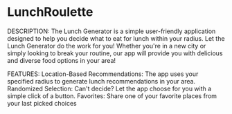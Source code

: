 # LunchRoulette

DESCRIPTION:
The Lunch Generator is a simple user-friendly application designed to help you decide what to eat for lunch within your radius. Let the Lunch Generator do the work for you! Whether you're in a new city or simply looking to break your routine, our app will provide you with delicious and diverse food options in your area!

FEATURES:
Location-Based Recommendations: The app uses your specified radius to generate lunch recommendations in your area.
Randomized Selection: Can't decide? Let the app choose for you with a simple click of a button.
Favorites: Share one of your favorite places from your last picked choices